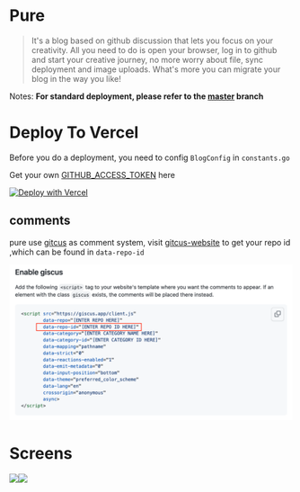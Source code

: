 # Pure

> It's a blog based on github discussion that lets you focus on your creativity. All you need to do is open your browser, log in to github and start your creative journey, no more worry about file, sync deployment and image uploads. What's more  you can migrate your blog in the way you like!

Notes: **For standard deployment, please refer to the [master](https://github.com/LeetaoGoooo/pure/tree/master) branch**

# Deploy To Vercel

Before you do a deployment, you need to config `BlogConfig` in `constants.go` 

Get your own [GITHUB_ACCESS_TOKEN](https://github.com/settings/tokens) here


[![Deploy with Vercel](https://vercel.com/button)](https://vercel.com/new/clone?repository-url=https%3A%2F%2Fgithub.com%2FLeetaoGoooo%2Fpure%2Ftree%2Fvercel&env=ACCESS_TOKEN,USER_NAME,REPO,REPO_ID,WEB_HOST,WEB_NAME,WEB_BIO,WEB_EMAIL,CATEGORY_ID,CATEGORY_NAME)

## comments

pure use [gitcus](https://github.com/giscus/giscus) as comment system, visit [gitcus-website](https://giscus.app/) to get your repo id ,which can be found in `data-repo-id`

![gitcus-config](./screens/gitcus-config.png)


# Screens

<image src="./screens/homepage.png" width="300"/><image src="./screens/postpage.png" width="300"/>
